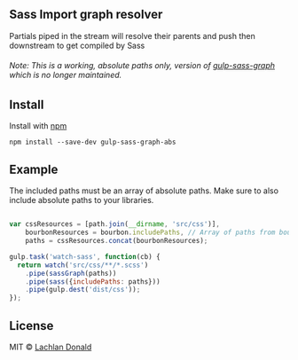 ## Sass Import graph resolver

Partials piped in the stream will resolve their parents and push then downstream to get compiled by Sass

###### Note: This is a working, absolute paths only, version of [gulp-sass-graph](https://github.com/lox/gulp-sass-graph) which is no longer maintained.

## Install

Install with [npm](https://npmjs.org/package/gulp-sass-graph)

```
npm install --save-dev gulp-sass-graph-abs
```


## Example

The included paths must be an array of absolute paths.
Make sure to also include absolute paths to your libraries.

```js

var cssResources = [path.join(__dirname, 'src/css')],
	bourbonResources = bourbon.includePaths, // Array of paths from bourbon.
	paths = cssResources.concat(bourbonResources);

gulp.task('watch-sass', function(cb) {
  return watch('src/css/**/*.scss')
    .pipe(sassGraph(paths))
    .pipe(sass({includePaths: paths}))
    .pipe(gulp.dest('dist/css'));
});
```

## License

MIT © [Lachlan Donald](http://lachlan.me)
